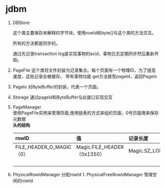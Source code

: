 # jdbm

1. DBStore

    这个类主要保存未解释的字节块，使用rowId和byte\[\]与这个类的方法交互。

    所有的方法都是同步的。

    通过先记录transaction log是实现事物的acid，事物日志定期同步然后重新开始。

2. PageFile 这个类将文件封装为记录集合。每个页面有一个物理ID，为了提高速度，这些记录会被缓存。 带有事物功能 get方法接受pageId，返回PageIo
3. PageIo 对ByteBuffer的封装，代表一个页面。
4. Storage 通过pageId和ByteBuffer与此接口实现交互
5. PageManager  
   使用PageFile实例来管理页面,使用链表的方式来组织页面，0号页面用来保存元数据  
   **头的结构**

   | rowID | 值 | 记录长度 |
   | :--- | :--- | :--- |
   | FILE\_HEADER\_O\_MAGIC（0） | Magic.FILE\_HEADER（0x1350） | Magic.SZ\_LONG |
   |  |  |  |
   |  |  |  |
   |  |  |  |
   |  |  |  |

6. PhysicalRowIdManager 分配rowId 1. PhysicalFreeRowIdManager 管理空闲的rowId

